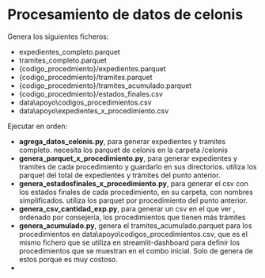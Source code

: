 # Procesamiento de datos de celonis  

Genera los siguientes ficheros:  

- expedientes_completo.parquet
- tramites_completo.parquet
- {codigo_procedmiento}/expedientes.parquet
- {codigo_procedmiento}/tramites.parquet
- {codigo_procedmiento}/tramites_acumulado.parquet
- {codigo_procedmiento}/estados_finales.csv
- data\apoyo\codigos_procedimientos.csv
- data\apoyo\expedientes_x_procedimiento.csv  
  
Ejecutar en orden:  
- **agrega_datos_celonis.py**, para generar expedientes y tramites completo. necesita los parquet de celonis en la carpeta /celonis  
- **genera_parquet_x_procedimiento.py**, para generar expedientes y tramites de cada procedimiento y guardarlo en sus directorios. utiliza los parquet del total de expedientes y trámites del punto anterior.  
- **genera_estadosfinales_x_procedimiento.py**, para generar el csv con los estados finales de cada procedimiento, en su carpeta, con nombres simplificados. utiliza los parquet por procedimiento del punto anterior.  
- **genera_csv_cantidad_exp.py**, para generar un csv en el que ver , ordenado por consejería, los procedimientos que tienen más trámites
- **genera_acumulado.py**, genera el tramites_acumulado.parquet para los procedimientos en data\apoyo\codigos_procedimientos.csv, que es el mismo fichero que se utiliza en streamlit-dashboard para definir los procedimientos que se muestran en el combo inicial. Solo de genera de estos porque es muy costoso.
- 
  
